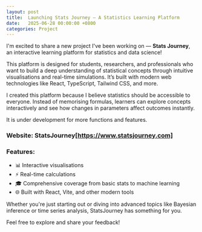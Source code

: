 ```yaml
---
layout: post
title:  Launching Stats Journey – A Statistics Learning Platform
date:   2025-06-28 00:00:00 +0800
categories: Project
---
```


I'm excited to share a new project I've been working on — **Stats Journey**, an interactive learning platform for statistics and data science!

This platform is designed for students, researchers, and professionals who want to build a deep understanding of statistical concepts through intuitive visualisations and real-time simulations. It’s built with modern web technologies like React, TypeScript, Tailwind CSS, and more.

I created this platform because I believe statistics should be accessible to everyone. Instead of memorising formulas, learners can explore concepts interactively and see how changes in parameters affect outcomes instantly.

It is under development for more functions and features.

### Website: StatsJourney[https://www.statsjourney.com]

### Features:
- 📊 Interactive visualisations
- ⚡ Real-time calculations
- 🎓 Comprehensive coverage from basic stats to machine learning
- 🌐 Built with React, Vite, and other modern tools

Whether you're just starting out or diving into advanced topics like Bayesian inference or time series analysis, StatsJourney has something for you.

Feel free to explore and share your feedback!

